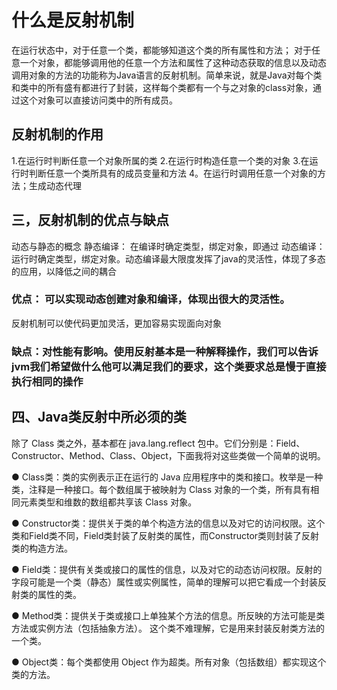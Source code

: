 # 什么是反射机制
在运行状态中，对于任意一个类，都能够知道这个类的所有属性和方法；
对于任意一个对象，都能够调用他的任意一个方法和属性了这种动态获取的信息以及动态调用对象的方法的功能称为Java语言的反射机制。简单来说，就是Java对每个类
和类中的所有盛有都进行了封装，这样每个类都有一个与之对象的class对象，通过这个对象可以直接访问类中的所有成员。

## 反射机制的作用
1.在运行时判断任意一个对象所属的类
2.在运行时构造任意一个类的对象
3.在运行时判断任意一个类所具有的成员变量和方法
4。在运行时调用任意一个对象的方法；生成动态代理
## 三，反射机制的优点与缺点
动态与静态的概念
静态编译： 在编译时确定类型，绑定对象，即通过
动态编译： 运行时确定类型，绑定对象。动态编译最大限度发挥了java的灵活性，体现了多态的应用，以降低之间的耦合
### 优点： 可以实现动态创建对象和编译，体现出很大的灵活性。
反射机制可以使代码更加灵活，更加容易实现面向对象
### 缺点：对性能有影响。使用反射基本是一种解释操作，我们可以告诉jvm我们希望做什么他可以满足我们的要求，这个类要求总是慢于直接执行相同的操作
##  四、Java类反射中所必须的类
除了 Class 类之外，基本都在 java.lang.reflect 包中。它们分别是：Field、Constructor、Method、Class、Object，下面我将对这些类做一个简单的说明。

● Class类：类的实例表示正在运行的 Java 应用程序中的类和接口。枚举是一种类，注释是一种接口。每个数组属于被映射为 Class 对象的一个类，所有具有相同元素类型和维数的数组都共享该 Class 对象。

● Constructor类：提供关于类的单个构造方法的信息以及对它的访问权限。这个类和Field类不同，Field类封装了反射类的属性，而Constructor类则封装了反射类的构造方法。

● Field类：提供有关类或接口的属性的信息，以及对它的动态访问权限。反射的字段可能是一个类（静态）属性或实例属性，简单的理解可以把它看成一个封装反射类的属性的类。

● Method类：提供关于类或接口上单独某个方法的信息。所反映的方法可能是类方法或实例方法（包括抽象方法）。 这个类不难理解，它是用来封装反射类方法的一个类。

● Object类：每个类都使用 Object 作为超类。所有对象（包括数组）都实现这个类的方法。


